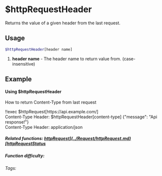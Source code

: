 # $httpRequestHeader

Returns the value of a given header from the last request.

## Usage

```bash
$httpRequestHeader[header name]
```
1. **header name** - The header name to return value from. (case-insensitive)

## Example

#### Using $httpRequestHeader

How to return Content-Type from last request

<discord-messages>
    <discord-message :bot="false" role-color="#d6e0ff" author="User" avatar="https://cdn.discordapp.com/embed/avatars/0.png">
        !!exec $httpRequest[https://api.example.com/]<br>
        Content-Type Header: $httpRequestHeader[content-type]
    </discord-message>
    <discord-message :bot="true" role-color="#5fb0fa" author="Custom Command" avatar="https://doc.ccommandbot.com/bot-profile.png">
        {"message": "Api response!"}<br>
        Content-Type Header: application/json
    </discord-message>
</discord-messages>

##### Related functions: [$httpRequest](../Request/httpRequest.md) [$httpRequestStatus](../Request/httpRequestStatus.md)

##### Function difficulty: <Badge type="warning" text="Medium" vertical="middle"/>
###### Tags: <Badge type="tip" text="http request" vertical="middle"/> <Badge type="tip" text="api request" vertical="middle"/> <Badge type="tip" text="header" vertical="middle"/>